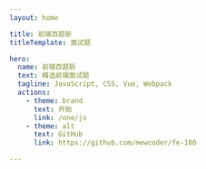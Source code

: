 ```yaml
---
layout: home

title: 前端百题斩
titleTemplate: 面试题

hero:
  name: 前端百题斩
  text: 精选前端面试题
  tagline: JavaScript, CSS, Vue, Webpack
  actions:
    - theme: brand
      text: 开始
      link: /one/js
    - theme: alt
      text: GitHub
      link: https://github.com/mewcoder/fe-100

---
```

